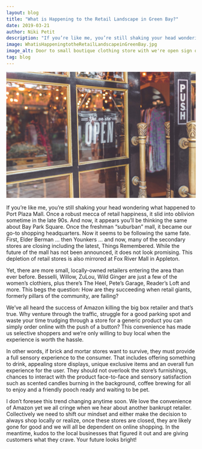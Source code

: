 ```yaml
---
layout: blog
title: "What is Happening to the Retail Landscape in Green Bay?"
date: 2019-03-21
author: Niki Petit
description: "If you’re like me, you’re still shaking your head wondering what happened to Port Plaza Mall."
image: WhatisHappeningtotheRetailLandscapeinGreenBay.jpg
image_alt: Door to small boutique clothing store with we're open sign on front door
tag: blog
---
```


![Door to small boutique clothing store with we're open sign on front door](WhatisHappeningtotheRetailLandscapeinGreenBay.jpg)

If you’re like me, you’re still shaking your head wondering what happened to Port Plaza Mall. Once a robust mecca of retail happiness, it slid into oblivion sometime in the late 90s. And now, it appears you’ll be thinking the same about Bay Park Square. Once the freshman “suburban” mall, it became our go-to shopping headquarters. Now it seems to be following the same fate. First, Elder Berman … then Younkers … and now, many of the secondary stores are closing including the latest, Things Remembered. While the future of the mall has not been announced, it does not look promising. This depletion of retail stores is also mirrored at Fox River Mall in Appleton.

Yet, there are more small, locally-owned retailers entering the area than ever before. Besselli, Willow, ZuLou, Wild Ginger are just a few of the women’s clothiers, plus there’s The Heel, Pete’s Garage, Reader’s Loft and more. This begs the question: How are they succeeding when retail giants, formerly pillars of the community, are failing?

We’ve all heard the success of Amazon killing the big box retailer and that’s true. Why venture through the traffic, struggle for a good parking spot and waste your time trudging through a store for a generic product you can simply order online with the push of a button? This convenience has made us selective shoppers and we’re only willing to buy local when the experience is worth the hassle.

In other words, if brick and mortar stores want to survive, they must provide a full sensory experience to the consumer. That includes offering something to drink, appealing store displays, unique exclusive items and an overall fun experience for the user. They should not overlook the store’s furnishings, chances to interact with the product face-to-face and sensory satisfaction such as scented candles burning in the background, coffee brewing for all to enjoy and a friendly pooch ready and waiting to be pet.

I don’t foresee this trend changing anytime soon. We love the convenience of Amazon yet we all cringe when we hear about another bankrupt retailer. Collectively we need to shift our mindset and either make the decision to always shop locally or realize, once these stores are closed, they are likely gone for good and we will all be dependent on online shopping. In the meantime, kudos to the local businesses that figured it out and are giving customers what they crave. Your future looks bright!
